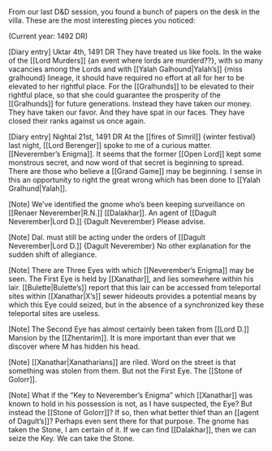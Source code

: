 From our last D&D session, you found a bunch of papers on the desk in the villa.
These are the most interesting pieces you noticed:

(Current year: 1492 DR)

[Diary entry]
Uktar 4th, 1491 DR
They have treated us like fools. In the wake of the [[Lord Murders]] {an event where lords are murderd??}, with so many vacancies among the Lords and with [[Yalah Galhound|Yalah’s]] {miss gralhound} lineage, it should have required no effort at all for her to be elevated to her rightful place. For the [[Gralhunds]] to be elevated to their rightful place, so that she could guarantee the prosperity of the [[Gralhunds]] for future generations. Instead they have taken our money. They have taken our favor. And they have spat in our faces. They have closed their ranks against us once again.

[Diary entry]
Nightal 21st, 1491 DR
At the [[fires of Simril]] {winter festival} last night, [[Lord Berenger]] spoke to me of a curious matter. [[Neverember’s Enigma]]. It seems that the former [[Open Lord]] kept some monstrous secret, and now word of that secret is beginning to spread. There are those who believe a [[Grand Game]] may be beginning. I sense in this an opportunity to right the great wrong which has been done to [[Yalah Gralhund|Yalah]].

[Note]
We’ve identified the gnome who’s been keeping surveillance on [[Renaer Neverember|R.N.]] [[Dalakhar]]. An agent of [[Dagult Neverember|Lord D.]] {Dagult Neverember} Please advise.

[Note]
Dal. must still be acting under the orders of [[Dagult Neverember|Lord D.]] {Dagult Neverember} No other explanation for the sudden shift of allegiance.

[Note]
There are Three Eyes with which [[Neverember’s Enigma]] may be seen. The First Eye is held by [[Xanathar]], and lies somewhere within his lair. [[Bulette|Bulette’s]] report that this lair can be accessed from teleportal sites within [[Xanathar|X’s]] sewer hideouts provides a potential means by which this Eye could seized, but in the absence of a synchronized key these teleportal sites are useless.

[Note]
The Second Eye has almost certainly been taken from [[Lord D.]] Mansion by the [[Zhentarim]]. It is more important than ever that we discover where M has hidden his head.

[Note]
[[Xanathar|Xanatharians]] are riled. Word on the street is that something was stolen from them. But not the First Eye. The [[Stone of Golorr]].

[Note]
What if the “Key to Neverember’s Enigma” which [[Xanathar]] was known to hold in his possession is not, as I have suspected, the Eye? But instead the [[Stone of Golorr]]? If so, then what better thief than an [[agent of Dagult’s]]? Perhaps even sent there for that purpose. The gnome has taken the Stone, I am certain of it. If we can find [[Dalakhar]], then we can seize the Key. We can take the Stone.